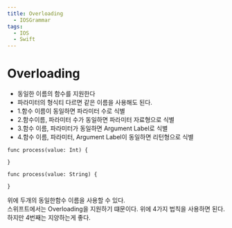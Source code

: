 ```yaml
---
title: Overloading
  - IOSGrammar
tags:
  - IOS
  - Swift
---
```


# Overloading
- 동일한 이름의 함수를 지원한다
- 파라미터의 형식티 다르면 같은 이름을 사용해도 된다.
- 1.함수 이름이 동일하면 파라미터 수로 식별
- 2.함수이름, 파라미터 수가 동일하면 파라미터 자료형으로 식별
- 3.함수 이름, 파라미터가 동일하면 Argument Label로 식별
- 4.함수 이름, 파라미터, Argument Label이 동일하면 리턴형으로 식별

~~~
func process(value: Int) {

}

func process(value: String) {
  
}
~~~
위에 두개의 동일한함수 이름을 사용할 수 있다.  
스위프트에서는 Overloading을 지원하기 떄문이다.
위에 4가지 법칙을 사용하면 된다.    
하지만 4번째는 지양하는게 좋다. 
